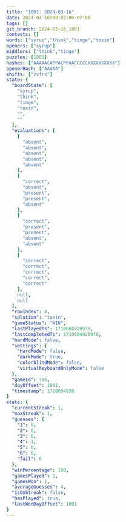 ```yaml
---
title: "1001: 2024-03-16"
date: 2024-03-16T09:02:00-07:00
tags: []
git_branch: 2024-03-16_1001
contests: []
words: ["syrup","think","tinge","toxin"]
openers: ["syrup"]
middlers: ["think","tinge"]
puzzles: [1001]
hashes: ["AAAAACAPPACPPAACCCCCXXXXXXXXXX"]
openerHash: ["AAAAA"]
shifts: ["zvfrx"]
state: {
  "boardState": [
    "syrup",
    "think",
    "tinge",
    "toxin",
    "",
    ""
  ],
  "evaluations": [
    [
      "absent",
      "absent",
      "absent",
      "absent",
      "absent"
    ],
    [
      "correct",
      "absent",
      "present",
      "present",
      "absent"
    ],
    [
      "correct",
      "present",
      "present",
      "absent",
      "absent"
    ],
    [
      "correct",
      "correct",
      "correct",
      "correct",
      "correct"
    ],
    null,
    null
  ],
  "rowIndex": 4,
  "solution": "toxin",
  "gameStatus": "WIN",
  "lastPlayedTs": 1710604920970,
  "lastCompletedTs": 1710604920970,
  "hardMode": false,
  "settings": {
    "hardMode": false,
    "darkMode": true,
    "colorblindMode": false,
    "virtualKeyboardOnlyMode": false
  },
  "gameId": 705,
  "dayOffset": 1001,
  "timestamp": 1710604920
}
stats: {
  "currentStreak": 1,
  "maxStreak": 1,
  "guesses": {
    "1": 0,
    "2": 0,
    "3": 0,
    "4": 1,
    "5": 0,
    "6": 0,
    "fail": 0
  },
  "winPercentage": 100,
  "gamesPlayed": 1,
  "gamesWon": 1,
  "averageGuesses": 4,
  "isOnStreak": false,
  "hasPlayed": true,
  "lastWonDayOffset": 1001
}
---
```

<!-- more -->
